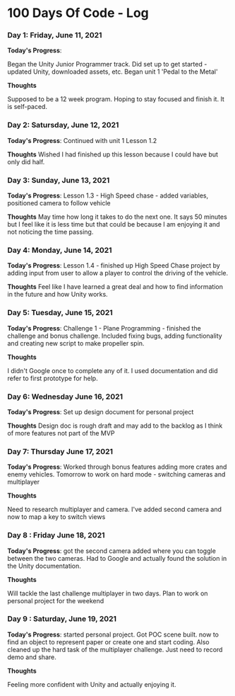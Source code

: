 # 100 Days Of Code - Log


### Day 1: Friday, June 11, 2021

**Today's Progress**: 

Began the Unity Junior Programmer track. Did set up to get started - updated Unity, downloaded assets, etc. Began unit 1 'Pedal to the Metal'

**Thoughts** 

Supposed to be a 12 week program. Hoping to stay focused and finish it. It is self-paced.

### Day 2: Satursday, June 12, 2021

**Today's Progress**:
Continued with unit 1 Lesson 1.2

**Thoughts**
Wished I had finished up this lesson because I could have but only did half. 

### Day 3: Sunday, June 13, 2021

**Today's Progress**:
Lesson 1.3 - High Speed chase - added variables, positioned camera to follow vehicle

**Thoughts**
May time how long it takes to do the next one. It says 50 minutes but I feel like it is less time but that could be because I am enjoying it and not noticing the time passing.

### Day 4: Monday, June 14, 2021

**Today's Progress**:
Lesson 1.4 - finished up High Speed Chase project by adding input from user to allow a player to control the driving of the vehicle.

**Thoughts**
Feel like I have learned a great deal and how to find information in the future and how Unity works.

### Day 5: Tuesday, June 15, 2021

**Today's Progress**:
Challenge 1 - Plane Programming - finished the challenge and bonus challenge. Included fixing bugs, adding functionality and creating new script to make propeller spin.

**Thoughts**

I didn't Google once to complete any of it. I used documentation and did refer to first prototype for help.

### Day 6: Wednesday June 16, 2021

**Today's Progress**:
Set up design document for personal project

**Thoughts**
Design doc is rough draft and may add to the backlog as I think of more features not part of the MVP

### Day 7: Thursday June 17, 2021

**Today's Progress**:
Worked through bonus features adding more crates and enemy vehicles. Tomorrow to work on hard mode - switching cameras and multiplayer

**Thoughts**

Need to research multiplayer and camera. I've added second camera and now to map a key to switch views

### Day 8 : Friday June 18, 2021

**Today's Progress**:
got the second camera added where you can toggle between the two cameras. Had to Google and actually found the solution in the Unity documentation.

**Thoughts**

Will tackle the last challenge multiplayer in two days. Plan to work on personal project for the weekend

### Day 9 : Saturday, June 19, 2021

**Today's Progress**:
started personal project. Got POC scene built. now to find an object to represent paper or create one and start coding. Also cleaned up the hard task of the multiplayer challenge. Just need to record demo and share.

**Thoughts**

Feeling more confident with Unity and actually enjoying it. 
